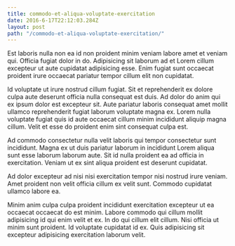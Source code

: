 ```yaml
---
title: commodo-et-aliqua-voluptate-exercitation
date: 2016-6-17T22:12:03.284Z
layout: post
path: "/commodo-et-aliqua-voluptate-exercitation/"
---
```


Est laboris nulla non ea id non proident minim veniam labore amet et veniam qui. Officia fugiat dolor in do. Adipisicing sit laborum ad et Lorem cillum excepteur ut aute cupidatat adipisicing esse. Enim fugiat sunt occaecat proident irure occaecat pariatur tempor cillum elit non cupidatat.

Id voluptate ut irure nostrud cillum fugiat. Sit et reprehenderit ex dolore culpa aute deserunt officia nulla consequat est duis. Ad dolor do anim qui ex ipsum dolor est excepteur sit. Aute pariatur laboris consequat amet mollit ullamco reprehenderit fugiat laborum voluptate magna ex. Lorem nulla voluptate fugiat quis id aute occaecat cillum minim incididunt aliquip magna cillum. Velit et esse do proident enim sint consequat culpa est.

Ad commodo consectetur nulla velit laboris qui tempor consectetur sunt incididunt. Magna ex ut duis pariatur laborum in incididunt Lorem aliqua sunt esse laborum laborum aute. Sit id nulla proident ea ad officia in exercitation. Veniam ut ex sint aliqua proident est deserunt cupidatat.

Ad dolor excepteur ad nisi nisi exercitation tempor nisi nostrud irure veniam. Amet proident non velit officia cillum ex velit sunt. Commodo cupidatat ullamco labore ea.

Minim anim culpa culpa proident incididunt exercitation excepteur ut ea occaecat occaecat do est minim. Labore commodo qui cillum mollit adipisicing id qui enim velit et ex. In do qui cillum elit cillum. Nisi officia ut minim sunt proident. Id voluptate cupidatat id ex. Quis adipisicing sit excepteur adipisicing exercitation laborum velit.